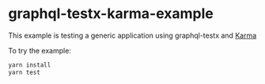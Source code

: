 # graphql-testx-karma-example

This example is testing a generic application using graphql-testx and
[Karma](https://karma-runner.github.io)

To try the example:

```bash
yarn install
yarn test
```
